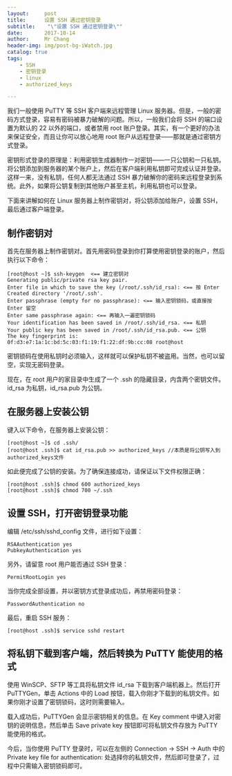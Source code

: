```yaml
---
layout:     post
title:     	设置 SSH 通过密钥登录
subtitle:    "\"设置 SSH 通过密钥登录\""
date:       2017-10-14
author:     Mr Chang
header-img: img/post-bg-iWatch.jpg
catalog: true
tags:
    - SSH
    - 密钥登录
    - linux
    - authorized_keys

---
```


我们一般使用 PuTTY 等 SSH 客户端来远程管理 Linux 服务器。但是，一般的密码方式登录，容易有密码被暴力破解的问题。所以，一般我们会将 SSH 的端口设置为默认的 22 以外的端口，或者禁用 root 账户登录。其实，有一个更好的办法来保证安全，而且让你可以放心地用 root 账户从远程登录——那就是通过密钥方式登录。

密钥形式登录的原理是：利用密钥生成器制作一对密钥——一只公钥和一只私钥。将公钥添加到服务器的某个账户上，然后在客户端利用私钥即可完成认证并登录。这样一来，没有私钥，任何人都无法通过 SSH 暴力破解你的密码来远程登录到系统。此外，如果将公钥复制到其他账户甚至主机，利用私钥也可以登录。

下面来讲解如何在 Linux 服务器上制作密钥对，将公钥添加给账户，设置 SSH，最后通过客户端登录。


## 制作密钥对

首先在服务器上制作密钥对。首先用密码登录到你打算使用密钥登录的账户，然后执行以下命令：

	[root@host ~]$ ssh-keygen  <== 建立密钥对
	Generating public/private rsa key pair.
	Enter file in which to save the key (/root/.ssh/id_rsa): <== 按 Enter
	Created directory '/root/.ssh'.
	Enter passphrase (empty for no passphrase): <== 输入密钥锁码，或直接按 Enter 留空
	Enter same passphrase again: <== 再输入一遍密钥锁码
	Your identification has been saved in /root/.ssh/id_rsa. <== 私钥
	Your public key has been saved in /root/.ssh/id_rsa.pub. <== 公钥
	The key fingerprint is:
	0f:d3:e7:1a:1c:bd:5c:03:f1:19:f1:22:df:9b:cc:08 root@host
	
密钥锁码在使用私钥时必须输入，这样就可以保护私钥不被盗用。当然，也可以留空，实现无密码登录。

现在，在 root 用户的家目录中生成了一个 .ssh 的隐藏目录，内含两个密钥文件。id_rsa 为私钥，id_rsa.pub 为公钥。

## 在服务器上安装公钥

键入以下命令，在服务器上安装公钥：

	[root@host ~]$ cd .ssh/
	[root@host .ssh]$ cat id_rsa.pub >> authorized_keys //本质是将公钥写入到authorized_keys文件
	
如此便完成了公钥的安装。为了确保连接成功，请保证以下文件权限正确：


	[root@host .ssh]$ chmod 600 authorized_keys
	[root@host .ssh]$ chmod 700 ~/.ssh
	
##  设置 SSH，打开密钥登录功能

编辑 /etc/ssh/sshd_config 文件，进行如下设置：

	RSAAuthentication yes
	PubkeyAuthentication yes
	
另外，请留意 root 用户能否通过 SSH 登录：

	PermitRootLogin yes

当你完成全部设置，并以密钥方式登录成功后，再禁用密码登录：

	PasswordAuthentication no

最后，重启 SSH 服务：

	[root@host .ssh]$ service sshd restart


## 将私钥下载到客户端，然后转换为 PuTTY 能使用的格式

使用 WinSCP、SFTP 等工具将私钥文件 id_rsa 下载到客户端机器上。然后打开 PuTTYGen，单击 Actions 中的 Load 按钮，载入你刚才下载到的私钥文件。如果你刚才设置了密钥锁码，这时则需要输入。

载入成功后，PuTTYGen 会显示密钥相关的信息。在 Key comment 中键入对密钥的说明信息，然后单击 Save private key 按钮即可将私钥文件存放为 PuTTY 能使用的格式。

今后，当你使用 PuTTY 登录时，可以在左侧的 Connection -> SSH -> Auth 中的 Private key file for authentication: 处选择你的私钥文件，然后即可登录了，过程中只需输入密钥锁码即可。

